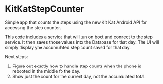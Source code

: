 KitKatStepCounter
=================

Simple app that counts the steps using the new Kit Kat Android API for accessing the step counter.

This code includes a service that will tun on boot and connect to the step service.  It then saves those values into the Database for that day.  The UI will simply display yhe accumulated step count saved for that day.

Next steps:
1) Figure out exactly how to handle step counts when the phone is rebooted in the middle fo the day.
2) Show just the count for the current day, not the accumulated total.


